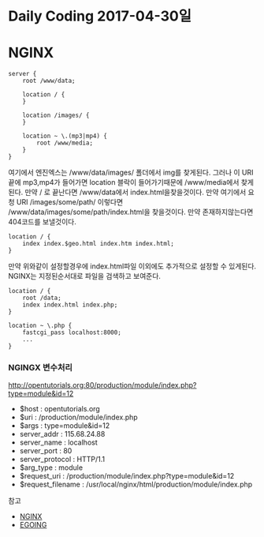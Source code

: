 # Daily Coding 2017-04-30일

# NGINX
```
server {
    root /www/data;

    location / {
    }

    location /images/ {
    }

    location ~ \.(mp3|mp4) {
        root /www/media;
    }
}
```
여기에서 엔진엑스는 /www/data/images/ 폴더에서 img를 찾게된다. 그러나 이 URI끝에 mp3,mp4가 들어가면 location 블락이 들어가기때문에 /www/media에서 찾게된다. 만약 / 로 끝난다면 /www/data에서 index.html을찾을것이다. 만약 여기에서 요청 URI /images/some/path/ 이렇다면 /www/data/images/some/path/index.html을 찾을것이다. 만약 존재하지않는다면 404코드를 보낼것이다.

```
location / {
    index index.$geo.html index.htm index.html;
}
```
만약 위와같이 설정할경우에 index.html파일 이외에도 추가적으로 설정할 수 있게된다. NGINX는 지정된순서대로 파일을 검색하고 보여준다.

```
location / {
    root /data;
    index index.html index.php;
}

location ~ \.php {
    fastcgi_pass localhost:8000;
    ...
}
```
### NGINGX 변수처리

http://opentutorials.org:80/production/module/index.php?type=module&id=12

* $host : opentutorials.org
* $uri : /production/module/index.php
* $args : type=module&id=12
* server_addr : 115.68.24.88
* server_name : localhost
* server_port : 80
* server_protocol : HTTP/1.1
* $arg_type : module
* $request_uri : /production/module/index.php?type=module&id=12
* $request_filename : /usr/local/nginx/html/production/module/index.php







참고
* [NGINX](https://www.nginx.com/resources/admin-guide/serving-static-content/)
* [EGOING](https://opentutorials.org/module/384/4508)
